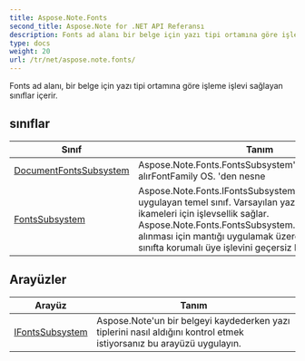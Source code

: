 ```yaml
---
title: Aspose.Note.Fonts
second_title: Aspose.Note for .NET API Referansı
description: Fonts ad alanı bir belge için yazı tipi ortamına göre işleme işlevi sağlayan sınıflar içerir.
type: docs
weight: 20
url: /tr/net/aspose.note.fonts/
---
```

Fonts ad alanı, bir belge için yazı tipi ortamına göre işleme işlevi sağlayan sınıflar içerir.

## sınıflar

| Sınıf | Tanım |
| --- | --- |
| [DocumentFontsSubsystem](./documentfontssubsystem/) | Aspose.Note.Fonts.FontsSubsystem'ın basit uygulaması. alırFontFamily OS. 'den nesne |
| [FontsSubsystem](./fontssubsystem/) | Aspose.Note.Fonts.IFontsSubsystem interface'i uygulayan temel sınıf. Varsayılan yazı tipi ve yazı tipi ikameleri için işlevsellik sağlar. Aspose.Note.Fonts.FontsSubsystem.FetchFontFamily'nin alınması için mantığı uygulamak üzere türetilmiş bir sınıfta korumalı üye işlevini geçersiz kılFontFamily nesne. |
## Arayüzler

| Arayüz | Tanım |
| --- | --- |
| [IFontsSubsystem](./ifontssubsystem/) | Aspose.Note'un bir belgeyi kaydederken yazı tiplerini nasıl aldığını kontrol etmek istiyorsanız bu arayüzü uygulayın. |


